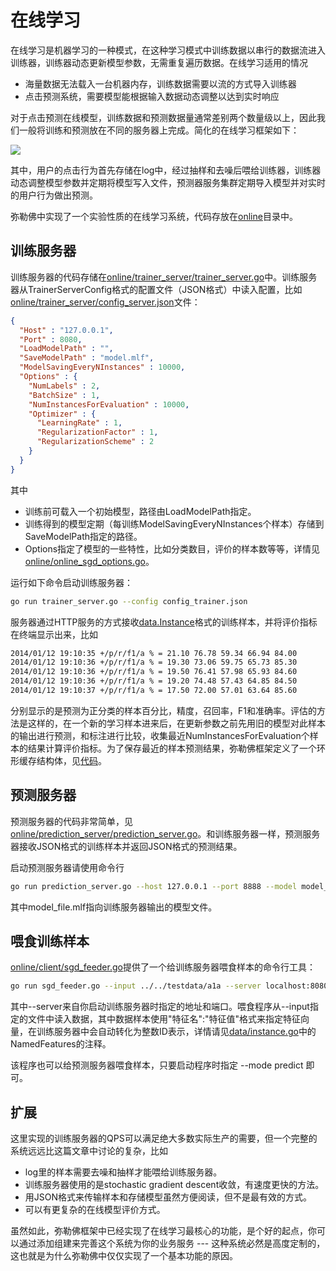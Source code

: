 在线学习
====

在线学习是机器学习的一种模式，在这种学习模式中训练数据以串行的数据流进入训练器，训练器动态更新模型参数，无需重复遍历数据。在线学习适用的情况

* 海量数据无法载入一台机器内存，训练数据需要以流的方式导入训练器
* 点击预测系统，需要模型能根据输入数据动态调整以达到实时响应

对于点击预测在线模型，训练数据和预测数据量通常差别两个数量级以上，因此我们一般将训练和预测放在不同的服务器上完成。简化的在线学习框架如下：

![](https://raw.github.com/huichen/mlf/master/doc/online.png)

其中，用户的点击行为首先存储在log中，经过抽样和去噪后喂给训练器，训练器动态调整模型参数并定期将模型写入文件，预测器服务集群定期导入模型并对实时的用户行为做出预测。

弥勒佛中实现了一个实验性质的在线学习系统，代码存放在[online](/online/)目录中。

## 训练服务器

训练服务器的代码存储在[online/trainer_server/trainer_server.go](/online/trainer_server/trainer_server.go)中。训练服务器从TrainerServerConfig格式的配置文件（JSON格式）中读入配置，比如[online/trainer_server/config_server.json](/online/trainer_server/config_trainer.json)文件：

```json
{
  "Host" : "127.0.0.1",
  "Port" : 8080,
  "LoadModelPath" : "",
  "SaveModelPath" : "model.mlf",
  "ModelSavingEveryNInstances" : 10000,
  "Options" : {
    "NumLabels" : 2,
    "BatchSize" : 1,
    "NumInstancesForEvaluation" : 10000,
    "Optimizer" : {
      "LearningRate" : 1,
      "RegularizationFactor" : 1,
      "RegularizationScheme" : 2
    }
  }
}
```

其中
* 训练前可载入一个初始模型，路径由LoadModelPath指定。
* 训练得到的模型定期（每训练ModelSavingEveryNInstances个样本）存储到SaveModelPath指定的路径。
* Options指定了模型的一些特性，比如分类数目，评价的样本数等等，详情见[online/online_sgd_options.go](/online/online_sgd_options.go)。

运行如下命令启动训练服务器：

```bash
go run trainer_server.go --config config_trainer.json
```

服务器通过HTTP服务的方式接收[data.Instance](/data/instance.go)格式的训练样本，并将评价指标在终端显示出来，比如

```bash
2014/01/12 19:10:35 +/p/r/f1/a % = 21.10 76.78 59.34 66.94 84.00
2014/01/12 19:10:36 +/p/r/f1/a % = 19.30 73.06 59.75 65.73 85.30
2014/01/12 19:10:36 +/p/r/f1/a % = 19.50 76.41 57.98 65.93 84.60
2014/01/12 19:10:36 +/p/r/f1/a % = 19.20 74.48 57.43 64.85 84.50
2014/01/12 19:10:37 +/p/r/f1/a % = 17.50 72.00 57.01 63.64 85.60
```

分别显示的是预测为正分类的样本百分比，精度，召回率，F1和准确率。评估的方法是这样的，在一个新的学习样本进来后，在更新参数之前先用旧的模型对此样本的输出进行预测，和标注进行比较，收集最近NumInstancesForEvaluation个样本的结果计算评价指标。为了保存最近的样本预测结果，弥勒佛框架定义了一个环形缓存结构体，见[代码](/util/circular_buffer.go)。

## 预测服务器

预测服务器的代码非常简单，见[online/prediction_server/prediction_server.go](/online/prediction_server/prediction_server.go)。和训练服务器一样，预测服务器接收JSON格式的训练样本并返回JSON格式的预测结果。

启动预测服务器请使用命令行

```bash
go run prediction_server.go --host 127.0.0.1 --port 8888 --model model_file.mlf
```

其中model_file.mlf指向训练服务器输出的模型文件。

## 喂食训练样本

[online/client/sgd_feeder.go](/online/client/sgd_feeder.go)提供了一个给训练服务器喂食样本的命令行工具：

```bash
go run sgd_feeder.go --input ../../testdata/a1a --server localhost:8080
```

其中--server来自你启动训练服务器时指定的地址和端口。喂食程序从--input指定的文件中读入数据，其中数据样本使用"特征名":"特征值"格式来指定特征向量，在训练服务器中会自动转化为整数ID表示，详情请见[data/instance.go](/data/instance.go)中的NamedFeatures的注释。

该程序也可以给预测服务器喂食样本，只要启动程序时指定 --mode predict 即可。

## 扩展

这里实现的训练服务器的QPS可以满足绝大多数实际生产的需要，但一个完整的系统远远比这篇文章中讨论的复杂，比如

* log里的样本需要去噪和抽样才能喂给训练服务器。
* 训练服务器使用的是stochastic gradient descent收敛，有速度更快的方法。
* 用JSON格式来传输样本和存储模型虽然方便阅读，但不是最有效的方式。
* 可以有更复杂的在线模型评价方式。

虽然如此，弥勒佛框架中已经实现了在线学习最核心的功能，是个好的起点，你可以通过添加组建来完善这个系统为你的业务服务 --- 这种系统必然是高度定制的，这也就是为什么弥勒佛中仅仅实现了一个基本功能的原因。
